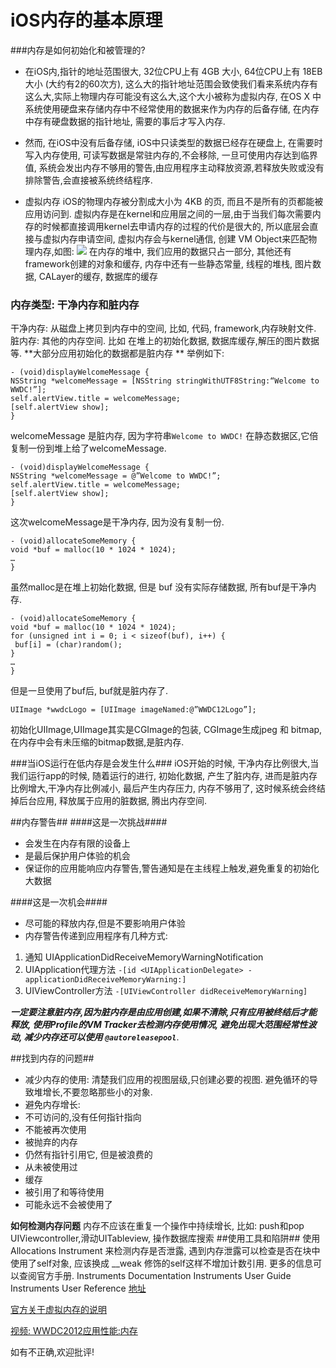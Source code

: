 # iOS内存的基本原理
###内存是如何初始化和被管理的?
- 在iOS内,指针的地址范围很大, 32位CPU上有 4GB 大小, 64位CPU上有 18EB 大小 (大约有2的60次方), 这么大的指针地址范围会致使我们看来系统内存有这么大,实际上物理内存可能没有这么大,这个大小被称为虚拟内存, 在OS X 中系统使用硬盘来存储内存中不经常使用的数据来作为内存的后备存储, 在内存中存有硬盘数据的指针地址, 需要的事后才写入内存. 

- 然而, 在iOS中没有后备存储, iOS中只读类型的数据已经存在硬盘上, 在需要时写入内存使用, 可读写数据是常驻内存的,不会移除, 一旦可使用内存达到临界值, 系统会发出内存不够用的警告,由应用程序主动释放资源,若释放失败或没有排除警告,会直接被系统终结程序.

- 虚拟内存
iOS的物理内存被分割成大小为 4KB 的页, 而且不是所有的页都能被应用访问到. 虚拟内存是在kernel和应用层之间的一层,由于当我们每次需要内存的时候都直接调用kernel去申请内存的过程的代价是很大的, 所以底层会直接与虚拟内存申请空间, 虚拟内存会与kernel通信, 创建 VM Object来匹配物理内存,如图:
![](http://img.blog.csdn.net/20150427112418077)
在内存的堆中, 我们应用的数据只占一部分, 其他还有framework创建的对象和缓存, 内存中还有一些静态常量, 线程的堆栈, 图片数据, CALayer的缓存, 数据库的缓存

### 内存类型: 干净内存和脏内存
干净内存: 从磁盘上拷贝到内存中的空间, 比如, 代码, framework,内存映射文件.
脏内存: 其他的内存空间. 比如 在堆上的初始化数据, 数据库缓存,解压的图片数据等. 
**大部分应用初始化的数据都是脏内存 **
举例如下:
```
- (void)displayWelcomeMessage {
NSString *welcomeMessage = [NSString stringWithUTF8String:“Welcome to WWDC!”];
self.alertView.title = welcomeMessage;
[self.alertView show];
}
```
welcomeMessage 是脏内存, 因为字符串`Welcome to WWDC!` 在静态数据区,它倍复制一份到堆上给了welcomeMessage.

```
- (void)displayWelcomeMessage {
NSString *welcomeMessage = @”Welcome to WWDC!”;
self.alertView.title = welcomeMessage;
[self.alertView show];
}
```
这次welcomeMessage是干净内存, 因为没有复制一份.

```
- (void)allocateSomeMemory {
void *buf = malloc(10 * 1024 * 1024);
…
}
```
虽然malloc是在堆上初始化数据, 但是 buf 没有实际存储数据, 所有buf是干净内存.

```
- (void)allocateSomeMemory {
void *buf = malloc(10 * 1024 * 1024);
for (unsigned int i = 0; i < sizeof(buf), i++) {
 buf[i] = (char)random();
}
…
}
```
但是一旦使用了buf后, buf就是脏内存了.

```
UIImage *wwdcLogo = [UIImage imageNamed:@”WWDC12Logo”];
```
初始化UIImage,UIImage其实是CGImage的包装, CGImage生成jpeg 和 bitmap, 在内存中会有未压缩的bitmap数据,是脏内存.

###当iOS运行在低内存是会发生什么###
iOS开始的时候, 干净内存比例很大,当我们运行app的时候, 随着运行的进行, 初始化数据, 产生了脏内存, 进而是脏内存比例增大,干净内存比例减小, 最后产生内存压力, 内存不够用了, 这时候系统会终结掉后台应用, 释放属于应用的脏数据, 腾出内存空间.

##内存警告##
####这是一次挑战####
- 会发生在内存有限的设备上
- 是最后保护用户体验的机会
- 保证你的应用能响应内存警告,警告通知是在主线程上触发,避免重复的初始化大数据

####这是一次机会####
- 尽可能的释放内存,但是不要影响用户体验
- 内存警告传递到应用程序有几种方式:
1. 通知
UIApplicationDidReceiveMemoryWarningNotification
2. UIApplication代理方法 `-[id <UIApplicationDelegate> -applicationDidReceiveMemoryWarning:]`
3. UIViewController方法 
`-[UIViewController didReceiveMemoryWarning]`

***一定要注意脏内存,因为脏内存是由应用创建,如果不清除,只有应用被终结后才能释放, 使用Profile的VM Tracker去检测内存使用情况, 避免出现大范围经常性波动, 减少内存还可以使用 `@autoreleasepool`***.

##找到内存的问题##

- 减少内存的使用: 清楚我们应用的视图层级,只创建必要的视图. 避免循环的导致堆增长,不要忽略那些小的对象.
- 避免内存增长:
 - 不可访问的,没有任何指针指向
 - 不能被再次使用
- 被抛弃的内存
 - 仍然有指针引用它, 但是被浪费的
 - 从未被使用过
- 缓存
 - 被引用了和等待使用
 - 可能永远不会被使用了

**如何检测内存问题**
内存不应该在重复一个操作中持续增长, 比如: push和pop UIViewcontroller,滑动UITableview, 操作数据库搜索
##使用工具和陷阱##
使用 Allocations Instrument 来检测内存是否泄露, 遇到内存泄露可以检查是否在块中使用了self对象, 应该换成 __weak 修饰的self这样不增加计数引用.
更多的信息可以查阅官方手册.
Instruments Documentation
Instruments User Guide
Instruments User Reference
[地址](https://developer.apple.com/library/mac/documentation/DeveloperTools/Conceptual/InstrumentsUserGuide/Introduction/Introduction.html)

[官方关于虚拟内存的说明](https://developer.apple.com/library/mac/documentation/Performance/Conceptual/ManagingMemory/Articles/AboutMemory.html)

[视频: WWDC2012应用性能:内存](https://developer.apple.com/videos/wwdc/2012/)

如有不正确,欢迎批评!
